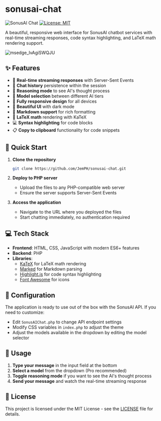 # sonusai-chat

![SonusAI Chat](https://img.shields.io/badge/SonusAI-Chat-6366f1)
[![License: MIT](https://img.shields.io/badge/License-MIT-yellow.svg)](https://opensource.org/licenses/MIT)

A beautiful, responsive web interface for SonusAI chatbot services with real-time streaming responses, code syntax highlighting, and LaTeX math rendering support.

![msedge_lvAgiSWQJU](https://github.com/user-attachments/assets/094dc238-4b8e-4679-9084-e86fbc8ecafd)


## ✨ Features

- 🚀 **Real-time streaming responses** with Server-Sent Events
- 💬 **Chat history** persistence within the session
- 🧠 **Reasoning mode** to see AI's thought process
- 🔄 **Model selection** between different AI tiers
- 📱 **Fully responsive design** for all devices
- 🎨 **Beautiful UI** with dark mode
- 📝 **Markdown support** for rich formatting
- 🧮 **LaTeX math** rendering with KaTeX
- 💻 **Syntax highlighting** for code blocks
- 📋 **Copy to clipboard** functionality for code snippets

## 🚀 Quick Start

1. **Clone the repository**
   ```bash
   git clone https://github.com/JemPH/sonusai-chat.git
   ```

2. **Deploy to PHP server**
   - Upload the files to any PHP-compatible web server
   - Ensure the server supports Server-Sent Events

3. **Access the application**
   - Navigate to the URL where you deployed the files
   - Start chatting immediately, no authentication required

## 💻 Tech Stack

- **Frontend**: HTML, CSS, JavaScript with modern ES6+ features
- **Backend**: PHP
- **Libraries**:
  - [KaTeX](https://katex.org/) for LaTeX math rendering
  - [Marked](https://marked.js.org/) for Markdown parsing
  - [Highlight.js](https://highlightjs.org/) for code syntax highlighting
  - [Font Awesome](https://fontawesome.com/) for icons

## 🔧 Configuration

The application is ready to use out of the box with the SonusAI API. If you need to customize:

- Edit `SonusAIChat.php` to change API endpoint settings
- Modify CSS variables in `index.php` to adjust the theme
- Adjust the models available in the dropdown by editing the model selector

## 📖 Usage

1. **Type your message** in the input field at the bottom
2. **Select a model** from the dropdown (Pro recommended)
3. **Toggle reasoning mode** if you want to see the AI's thought process
4. **Send your message** and watch the real-time streaming response

## 📄 License

This project is licensed under the MIT License - see the [LICENSE](LICENSE) file for details.

